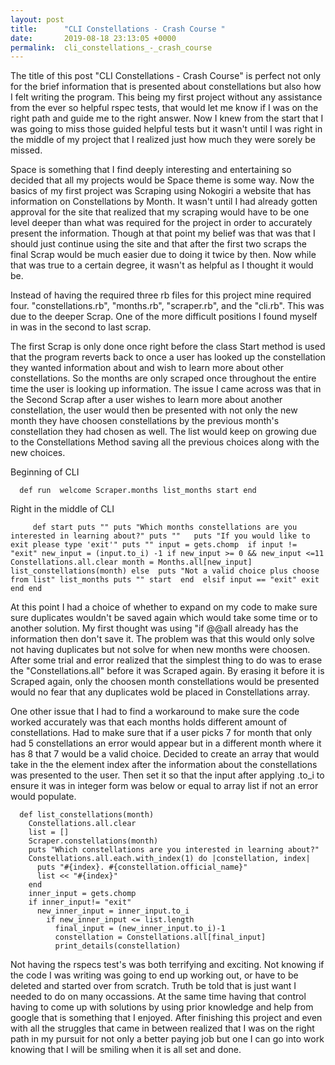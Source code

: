 ```yaml
---
layout: post
title:      "CLI Constellations - Crash Course "
date:       2019-08-18 23:13:05 +0000
permalink:  cli_constellations_-_crash_course
---
```




The title of this post "CLI Constellations - Crash Course" is perfect not only for the brief information that is presented about constellations but also how I felt writing the program. This being my first project without any assistance from the ever so helpful rspec tests, that would let me know if I was on the right path and guide me to the right answer. Now I knew from the start that I was going to miss those guided helpful tests but it wasn't until I was right in the middle of my project that I realized just how much they were sorely  be missed. 

Space is something that I find deeply interesting and entertaining so decided that all my projects would be Space theme is some way. Now the basics of my first project was Scraping using Nokogiri a website that has information on Constellations by Month. It wasn't until I had already gotten approval for the site that realized that my scraping would have to be one level deeper than what was required for the project in order to accurately present the information. Though at that point my belief was that was that I should just continue using the site and that after the first two scraps the final Scrap would be much easier due to doing it twice by then. Now while that was true to a certain degree, it wasn't as helpful as I thought it would be.  

Instead of having the required three rb files for this project mine required four. "constellations.rb", "months.rb", "scraper.rb", and the "cli.rb". This was due to the deeper Scrap. One of the more difficult positions I found myself in was in the second to last scrap. 

The first Scrap is only done once right before the class Start method is used that the program reverts back to once a user has looked up the constellation they wanted information about and wish to learn more about other constellations. So the months are only scraped once throughout the entire time the user is looking up information. The issue I came across was that in the Second Scrap after a user wishes to learn more about another constellation, the user would then be presented with not only the new month they have choosen constellations by the previous month's constellation they had chosen as well. The list would keep on growing due to the Constellations Method saving all the previous choices along with the new choices. 

Beginning of CLI

`  def run 
    welcome
    Scraper.months
    list_months
    start
  end`


Right in the middle of CLI

`      def start
    puts ""
    puts "Which months constellations are you interested in learning about?"
    puts ""  
    puts "If you would like to exit please type 'exit'"
    puts ""
    input = gets.chomp 
    if input != "exit"
      new_input = (input.to_i) -1
      if new_input >= 0 && new_input <=11
        Constellations.all.clear
        month = Months.all[new_input]
        list_constellations(month)
      else 
        puts "Not a valid choice plus choose from list"
        list_months
        puts ""
        start 
      end 
    elsif input == "exit"
      exit 
    end
  end `

At this point I had a choice of whether to expand on my code to make sure sure duplicates wouldn't be saved again which would take some time or to another solution. My first thought was using "if @@all already has the information then don't save it. The problem was that this would only solve not having duplicates but not solve for when new months were choosen. After some trial and error realized that the simplest thing to do was to erase the "Constellations.all" before it was Scraped again. By erasing it before it is Scraped again, only the choosen month constellations would be presented would no fear that any duplicates wold be placed in Constellations array. 

One other issue that I had to find a workaround to make sure the code worked accurately was that each months holds different amount of constellations. Had to make sure that if a user picks 7 for month that only had 5 constellations an error would appear but in a different month where it has 8 that 7 would be a valid choice. Decided to create an array that would take in the the element index after the information about the constellations was presented to the user. Then set it so that the input after applying .to_i to ensure it was in integer form was below or equal to array list if not an error would populate. 

```
  def list_constellations(month)
    Constellations.all.clear
    list = []
    Scraper.constellations(month)
    puts "Which constellations are you interested in learning about?"
    Constellations.all.each.with_index(1) do |constellation, index|
      puts "#{index}. #{constellation.official_name}"
      list << "#{index}"
    end 
    inner_input = gets.chomp 
    if inner_input!= "exit"
      new_inner_input = inner_input.to_i 
        if new_inner_input <= list.length
          final_input = (new_inner_input.to_i)-1
          constellation = Constellations.all[final_input]
          print_details(constellation)
```


Not having the rspecs test's was both terrifying and exciting. Not knowing if the code I was writing was going to end up working out, or have to be deleted and started over from scratch. Truth be told that is just want I needed to do on many occassions. At the same time having that control having to come up with solutions by using prior knowledge and help from google that is something that I enjoyed. After finishing this project and even with all the struggles that came in between realized that I was on the right path in my pursuit for not only a better paying job but one I can go into work knowing that I will be smiling when it is all set and done. 

